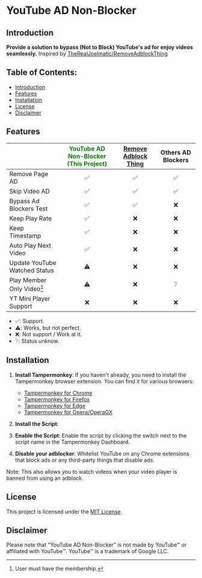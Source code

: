 # YouTube AD Non-Blocker

## Introduction

 **Provide a solution to bypass (Not to Block) YouTube's ad for enjoy videos seamlessly.**
 Inspired by [TheRealJoelmatic/RemoveAdblockThing](https://github.com/TheRealJoelmatic/RemoveAdblockThing/)

## Table of Contents:

- [Introduction](#introduction)
- [Features](#features)
- [Installation](#installation)
- [License](#license)
- [Disclaimer](#disclaimer)

## Features

|          | <font color="green">YouTube AD Non-Blocker (This Project)</font> | [Remove Adblock Thing](https://github.com/TheRealJoelmatic/RemoveAdblockThing/) | Others AD Blockers |
|----------|:----------:|:----------:|:----------:|
|   Remove Page AD   |   ✅   |   ✅   |   ✅   |
|   Skip Video AD   |   ✅   |   ✅   |   ✅   |
|   Bypass Ad Blockers Test   |   ✅   |   ✅   |   ❌   |
|   Keep Play Rate   |   ✅   |   ❌   |   ❌   |
|   Keep Timestamp   |   ✅   |   ❌   |   ❌   |
|   Auto Play Next Video   |   ✅   |   ❌   |   ❌   |
|   Update YouTube Watched Status    |   ⚠️   |   ❌   |   ❌   |
|   Play Member Only Video[^1]   |   ⚠️   |   ❌   |   ❔   |
|   YT Mini Player Support   |   ❌   |   ❌   |   ❌   |

- ✅: Support.
- ⚠️: Works, but not perfect.
- ❌: Not support / Work at it.
- ❔: Status unknow.

[^1]: User must have the membership.

## Installation

1. **Install Tampermonkey**:
   If you haven't already, you need to install the Tampermonkey browser extension. You can find it for various browsers:
   - [Tampermonkey for Chrome](https://chrome.google.com/webstore/detail/tampermonkey/dhdgffkkebhmkfjojejmpbldmpobfkfo)
   - [Tampermonkey for Firefox](https://addons.mozilla.org/en-US/firefox/addon/tampermonkey/)
   - [Tampermonkey for Edge](https://microsoftedge.microsoft.com/addons/detail/tampermonkey/iikmkjmpaadaobahmlepeloendndfphd)
   - [Tampermonkey for Opera/OperaGX](https://addons.opera.com/en-gb/extensions/details/tampermonkey-beta/)

2. **Install the Script**:


3. **Enable the Script**:
   Enable the script by clicking the switch next to the script name in the Tampermonkey Dashboard.

4. **Disable your adblocker**:
   Whitelist YouTube on any Chrome extensions that block ads or any third-party things that disable ads.


Note: This also allows you to watch videos when your video player is banned from using an adblock.

## License

This project is licensed under the [MIT License](LICENSE).

## Disclaimer

Please note that "YouTube AD Non-Blocker" is not made by YouTube™ or affiliated with YouTube™. YouTube™ is a trademark of Google LLC.
